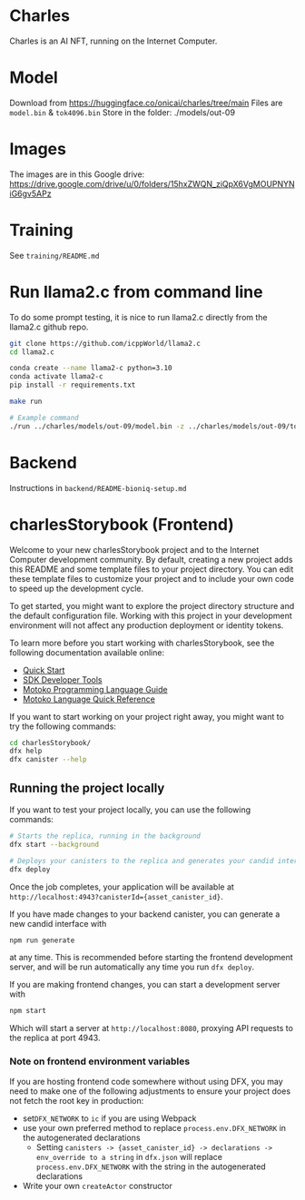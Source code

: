 # Charles

Charles is an AI NFT, running on the Internet Computer.

# Model

Download from https://huggingface.co/onicai/charles/tree/main
Files are `model.bin` & `tok4096.bin`
Store in the folder: ./models/out-09

# Images

The images are in this Google drive: https://drive.google.com/drive/u/0/folders/15hxZWQN_ziQpX6VgMOUPNYNiG6gv5APz

# Training

See `training/README.md`

# Run llama2.c from command line

To do some prompt testing, it is nice to run llama2.c directly from the llama2.c github repo.

```bash
git clone https://github.com/icppWorld/llama2.c
cd llama2.c

conda create --name llama2-c python=3.10
conda activate llama2-c
pip install -r requirements.txt

make run

# Example command
./run ../charles/models/out-09/model.bin -z ../charles/models/out-09/tok4096.bin -t 0.1 -p 0.9 -i "Charles loves ice cream"
```

# Backend

Instructions in `backend/README-bioniq-setup.md`


# charlesStorybook (Frontend)

Welcome to your new charlesStorybook project and to the Internet Computer development community. By default, creating a new project adds this README and some template files to your project directory. You can edit these template files to customize your project and to include your own code to speed up the development cycle.

To get started, you might want to explore the project directory structure and the default configuration file. Working with this project in your development environment will not affect any production deployment or identity tokens.

To learn more before you start working with charlesStorybook, see the following documentation available online:

- [Quick Start](https://internetcomputer.org/docs/current/developer-docs/setup/deploy-locally)
- [SDK Developer Tools](https://internetcomputer.org/docs/current/developer-docs/setup/install)
- [Motoko Programming Language Guide](https://internetcomputer.org/docs/current/motoko/main/motoko)
- [Motoko Language Quick Reference](https://internetcomputer.org/docs/current/motoko/main/language-manual)

If you want to start working on your project right away, you might want to try the following commands:

```bash
cd charlesStorybook/
dfx help
dfx canister --help
```

## Running the project locally

If you want to test your project locally, you can use the following commands:

```bash
# Starts the replica, running in the background
dfx start --background

# Deploys your canisters to the replica and generates your candid interface
dfx deploy
```

Once the job completes, your application will be available at `http://localhost:4943?canisterId={asset_canister_id}`.

If you have made changes to your backend canister, you can generate a new candid interface with

```bash
npm run generate
```

at any time. This is recommended before starting the frontend development server, and will be run automatically any time you run `dfx deploy`.

If you are making frontend changes, you can start a development server with

```bash
npm start
```

Which will start a server at `http://localhost:8080`, proxying API requests to the replica at port 4943.

### Note on frontend environment variables

If you are hosting frontend code somewhere without using DFX, you may need to make one of the following adjustments to ensure your project does not fetch the root key in production:

- set`DFX_NETWORK` to `ic` if you are using Webpack
- use your own preferred method to replace `process.env.DFX_NETWORK` in the autogenerated declarations
  - Setting `canisters -> {asset_canister_id} -> declarations -> env_override to a string` in `dfx.json` will replace `process.env.DFX_NETWORK` with the string in the autogenerated declarations
- Write your own `createActor` constructor
